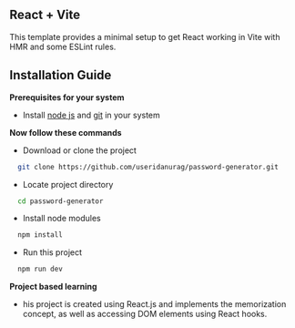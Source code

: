 ## React + Vite

This template provides a minimal setup to get React working in Vite with HMR and some ESLint rules.

## Installation Guide

**Prerequisites for your system**
- Install [node js](https://nodejs.org/en) and [git](https://git-scm.com/) in your system

**Now follow these commands**

- Download or clone the project
```bash
  git clone https://github.com/useridanurag/password-generator.git
```

- Locate project directory
```bash
  cd password-generator
```

- Install node modules
```bash
  npm install
```

- Run this project 
```bash
  npm run dev
```

**Project based learning**
- his project is created using React.js and implements the memorization concept, as well as accessing DOM elements using React hooks.